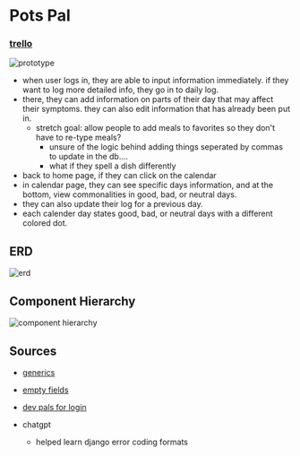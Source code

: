 # Pots Pal

### **[trello](https://trello.com/b/b7WofYMN/pots-pal)**

![prototype](https://i.imgur.com/9S5vwqi.png)

* when user logs in, they are able to input information immediately. if they want to log more detailed info, they go in to daily log. 
* there, they can add information on parts of their day that may affect their symptoms. they can also edit information that has already been put in. 
    * stretch goal: allow people to add meals to favorites so they don't have to re-type meals? 
        * unsure of the logic behind adding things seperated by commas to update in the db....
        * what if they spell a dish differently 
* back to home page, if they can click on the calendar 
* in calendar page, they can see specific days information, and at the bottom, view commonalities in good, bad, or neutral days. 
* they can also update their log for a previous day. 
* each calender day states good, bad, or neutral days with a different colored dot.

## ERD

![erd](https://i.imgur.com/Up58yV1.png)

## Component Hierarchy 

![component hierarchy](https://i.imgur.com/l6sMfjH.png)

## Sources 
* [generics](https://testdriven.io/blog/drf-views-part-2/)

* [empty fields](https://medium.com/@maruthurnavin/handling-empty-and-optional-fields-in-django-b7ef7979e83e#:~:text=Model%20Forms%3A%20When%20creating%20forms,in%20forms%20using%20blank%3DTrue.)

* [dev pals for login](https://github.com/kingwilldabeast/dev-pals)

* chatgpt
    * helped learn django error coding formats